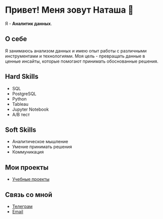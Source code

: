# Привет! Меня зовут Наташа 👋

Я - **Аналитик данных**.

## О себе
Я занимаюсь анализом данных и имею опыт работы с различными инструментами и технологиями. Моя цель - превращать данные в ценные инсайты, которые помогают принимать обоснованные решения.

## Hard Skills
- SQL
- PostgreSQL
- Python
- Tableau
- Jupyter Notebook
- А/B тест

## Soft Skills
- Аналитическое мышление
- Умение принимать решения
- Коммуникация

## Мои проекты
- [Учебные проекты](https://github.com/NatalyaMoroz/Practicum_projects)

## Связь со мной
- [Телеграм](https://t.me/@Frost_Nat)
- [Email](mailto:natalia_oleneva@gmail.com)
